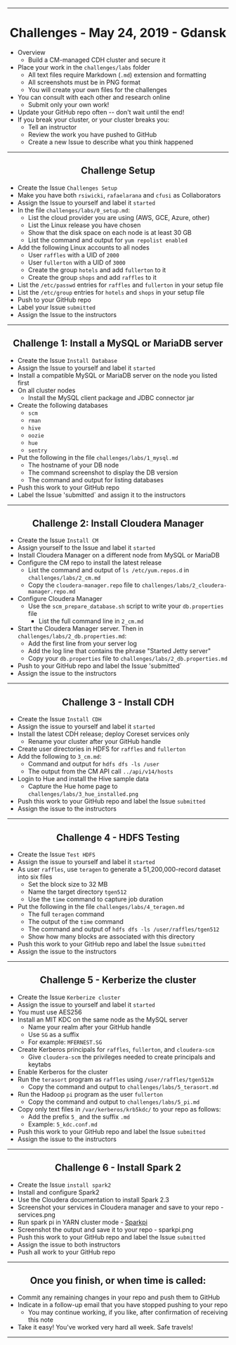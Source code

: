 <!-- CSS work goes here for the time being -->
<!-- set a:link text-decoration to none -->
<!-- set a:hover text-decoration to underline -->
<!-- http://forums.markdownpad.com/discussion/143/include-pdf-pagebreak-instructions-in-markdown/p1 -->

---
<div style="page-break-after: always;"></div>

# <center> Challenges - May 24, 2019 - Gdansk

* Overview
    * Build a CM-managed CDH cluster and secure it
* Place your work in the `challenges/labs` folder
    * All text files require  Markdown (`.md`) extension and formatting
    * All screenshots must be in PNG format
    * You will create your own files for the challenges
* You can consult with each other and research online
    * Submit only your own work!
* Update your GitHub repo often -- don't wait until the end!
* If you break your cluster, or your cluster breaks you:
    * Tell an instructor
    * Review the work you have pushed to GitHub
    * Create a new Issue to describe what you think happened

---
<div style="page-break-after: always;"></div>

## <center> Challenge Setup

* Create the Issue `Challenges Setup`
* Make you have both `rsiwicki`, `rafaelarana` and `cfusi` as Collaborators
* Assign the Issue to yourself and label it `started`
* In the file `challenges/labs/0_setup.md`:
    * List the cloud provider you are using (AWS, GCE, Azure, other)
    * List the Linux release you have chosen
    * Show that the disk space on each node is at least 30 GB
    * List the command and output for `yum repolist enabled`
* Add the following Linux accounts to all nodes
    * User `raffles` with a UID of `2000`
    * User `fullerton` with a UID of `3000`
    * Create the group `hotels` and add `fullerton` to it
    * Create the group `shops` and add `raffles` to it
* List the `/etc/passwd` entries for `raffles` and `fullerton` in your setup file
* List the `/etc/group` entries for `hotels` and `shops` in your setup file
* Push to your GitHub repo
* Label your Issue `submitted`
* Assign the Issue to the instructors

---
<div style="page-break-after: always;"></div>

## <center> Challenge 1: Install a MySQL or MariaDB server

* Create the Issue `Install Database`
* Assign the Issue to yourself and label it `started`
* Install a compatible MySQL or MariaDB server on the node you listed first
* On all cluster nodes
    * Install the MySQL client package and JDBC connector jar
* Create the following databases
    * `scm`
    * `rman`
    * `hive`
    * `oozie`
    * `hue`
    * `sentry`
* Put the following in the file `challenges/labs/1_mysql.md`
    * The hostname of your DB node
    * The command screenshot to display the DB version
    * The command and output for listing databases
* Push this work to your GitHub repo
* Label the Issue 'submitted` and assign it to the instructors

---
<div style="page-break-after: always;"></div>

## <center> Challenge 2: Install Cloudera Manager

* Create the Issue `Install CM`
* Assign yourself to the Issue and label it `started`
* Install Cloudera Manager on a different node from MySQL or MariaDB
* Configure the CM repo to install the latest release
  * List the command and output of `ls /etc/yum.repos.d` in `challenges/labs/2_cm.md`
  * Copy the `cloudera-manager.repo` file to `challenges/labs/2_cloudera-manager.repo.md`
* Configure Cloudera Manager
  * Use the `scm_prepare_database.sh` script to write your `db.properties` file
    * List the full command line in `2_cm.md`
* Start the Cloudera Manager server. Then in `challenges/labs/2_db.properties.md`:
  * Add the first line from your server log
  * Add the log line that contains the phrase "Started Jetty server"
  * Copy your `db.properties` file to `challenges/labs/2_db.properties.md`
* Push to your GitHub repo and label the Issue 'submitted`
* Assign the issue to the instructors

---
<div style="page-break-after: always;"></div>

## <center> Challenge 3 - Install CDH

* Create the Issue `Install CDH`
* Assign the issue to yourself and label it `started`
* Install the latest CDH release; deploy Coreset services only
  * Rename your cluster after your GitHub handle
* Create user directories in HDFS for `raffles` and `fullerton`
* Add the following to `3_cm.md`:
    * Command and output for `hdfs dfs -ls /user`
    * The output from the CM API call `../api/v14/hosts`
* Login to Hue and install the Hive sample data
    * Capture the Hue home page to `challenges/labs/3_hue_installed.png`
* Push this work to your GitHub repo and label the Issue `submitted`
* Assign the issue to the instructors

---
<div style="page-break-after: always;"></div>

## <center> Challenge 4 - HDFS Testing

* Create the Issue `Test HDFS`
* Assign the issue to yourself and label it `started`
* As user `raffles`, use `teragen` to generate a 51,200,000-record dataset into six files
    * Set the block size to 32 MB
    * Name the target directory `tgen512`
    * Use the `time` command to capture job duration
* Put the following in the file `challenges/labs/4_teragen.md`
    * The full `teragen` command
    * The output of the `time` command
    * The command and output of `hdfs dfs -ls /user/raffles/tgen512`
    * Show how many blocks are associated with this directory
* Push this work to your GitHub repo and label the Issue `submitted`
* Assign the issue to the instructors

---
<div style="page-break-after: always;"></div>

## <center> Challenge 5 - Kerberize the cluster

* Create the Issue `Kerberize cluster`
* Assign the issue to yourself and label it `started`
* You must use AES256
* Install an MIT KDC on the same node as the MySQL server
  * Name your realm after your GitHub handle
  * Use `SG` as a suffix
  * For example: `MFERNEST.SG`
* Create Kerberos principals for `raffles`, `fullerton`, and `cloudera-scm`
  * Give `cloudera-scm` the privileges needed to create principals and keytabs
* Enable Kerberos for the cluster
* Run the `terasort` program as `raffles` using `/user/raffles/tgen512m`
  * Copy the command and output to `challenges/labs/5_terasort.md`
* Run the Hadoop `pi` program as the user `fullerton`
  * Copy the command and output to `challenges/labs/5_pi.md`
*  Copy only text files in `/var/kerberos/krb5kdc/` to your repo as follows:
    * Add the prefix `5_` and the suffix `.md`
    * Example: `5_kdc.conf.md`
* Push this work to your GitHub repo and label the Issue `submitted`
* Assign the issue to the instructors

---
<div style="page-break-after: always;"></div>

## <center> Challenge 6 - Install Spark 2

* Create the Issue `install spark2`
* Install and configure Spark2
* Use the Cloudera documentation to install Spark 2.3
* Screenshot your services in Cloudera manager and save to your repo - services.png
* Run spark pi in YARN cluster mode - [Sparkpi ](https://www.cloudera.com/documentation/enterprise/5-14-x/topics/cdh_ig_running_spark_on_yarn.html#spark_yarn_sparkpi_example__section_rtp_xfv_hs)
* Screenshot the output and save it to your repo - sparkpi.png
* Push this work to your GitHub repo and label the Issue `submitted`
* Assign the issue to both instructors
* Push all work to your GitHub repo

---
<div style="page-break-after: always;"></div>

## <center> Once you finish, or when time is called:

* Commit any remaining changes in your repo and push them to GitHub
* Indicate in a follow-up email that you have stopped pushing to your repo
  * You may continue working, if you like, after confirmation of receiving this note
* Take it easy! You've worked very hard all week. Safe travels!

---
<div style="page-break-after: always;"></div>
